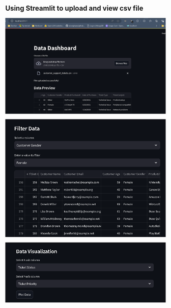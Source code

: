 ## Using Streamlit to upload and view csv file

![alt text](image.png)

![alt text](image-1.png)

![alt text](image-2.png)